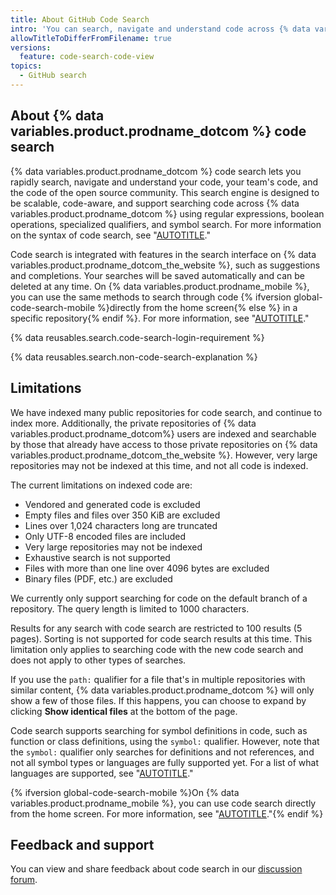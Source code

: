 ```yaml
---
title: About GitHub Code Search
intro: 'You can search, navigate and understand code across {% data variables.product.prodname_dotcom %} with code search.'
allowTitleToDifferFromFilename: true
versions:
  feature: code-search-code-view
topics:
  - GitHub search
---
```


## About {% data variables.product.prodname_dotcom %} code search

{% data variables.product.prodname_dotcom %} code search lets you rapidly search, navigate and understand your code, your team's code, and the code of the open source community. This search engine is designed to be scalable, code-aware, and support searching code across {% data variables.product.prodname_dotcom %} using regular expressions, boolean operations, specialized qualifiers, and symbol search. For more information on the syntax of code search, see "[AUTOTITLE](/search-github/github-code-search/understanding-github-code-search-syntax)."

Code search is integrated with features in the search interface on {% data variables.product.prodname_dotcom_the_website %}, such as suggestions and completions. Your searches will be saved automatically and can be deleted at any time. On {% data variables.product.prodname_mobile %}, you can use the same methods to search through code {% ifversion global-code-search-mobile %}directly from the home screen{% else %} in a specific repository{% endif %}. For more information, see "[AUTOTITLE](/search-github/github-code-search/using-github-code-search)."

{% data reusables.search.code-search-login-requirement %}

{% data reusables.search.non-code-search-explanation %}

## Limitations

We have indexed many public repositories for code search, and continue to index more. Additionally, the private repositories of {% data variables.product.prodname_dotcom%} users are indexed and searchable by those that already have access to those private repositories on {% data variables.product.prodname_dotcom_the_website %}. However, very large repositories may not be indexed at this time, and not all code is indexed.

The current limitations on indexed code are:

- Vendored and generated code is excluded
- Empty files and files over 350 KiB are excluded
- Lines over 1,024 characters long are truncated
- Only UTF-8 encoded files are included
- Very large repositories may not be indexed
- Exhaustive search is not supported
- Files with more than one line over 4096 bytes are excluded
- Binary files (PDF, etc.) are excluded

We currently only support searching for code on the default branch of a repository. The query length is limited to 1000 characters.

Results for any search with code search are restricted to 100 results (5 pages). Sorting is not supported for code search results at this time. This limitation only applies to searching code with the new code search and does not apply to other types of searches.

If you use the `path:` qualifier for a file that's in multiple repositories with similar content, {% data variables.product.prodname_dotcom %} will only show a few of those files. If this happens, you can choose to expand by clicking **Show identical files** at the bottom of the page.

Code search supports searching for symbol definitions in code, such as function or class definitions, using the `symbol:` qualifier. However, note that the `symbol:` qualifier only searches for definitions and not references, and not all symbol types or languages are fully supported yet. For a list of what languages are supported, see "[AUTOTITLE](/search-github/github-code-search/understanding-github-code-search-syntax#symbol-qualifier)."

{% ifversion global-code-search-mobile %}On {% data variables.product.prodname_mobile %}, you can use code search directly from the home screen. For more information, see "[AUTOTITLE](/search-github/github-code-search/using-github-code-search#using-github-code-search-on-github-mobile)."{% endif %}

## Feedback and support

You can view and share feedback about code search in our [discussion forum](https://github.com/orgs/community/discussions/categories/code-search-and-navigation).
